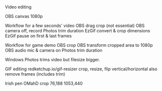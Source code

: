 Video editing

OBS canvas 1080p

Workflow for a few seconds' video
OBS drag crop (not essential)
OBS camera off, record
Photos trim duration
EzGif convert & crop dimensions
EzGif pause on first & last frames

Workflow for game demo
OBS crop
OBS transform cropped area to 1080p
OBS audio mic & camera on
Photos trim duration


Windows Photos trims video but filesize bigger.

GIF editing
redketchup.io/gif-resizer
crop, resize, flip vertical/horizontal
also remove frames (includes trim)

Irish pen OMahD crop 76,188 1053,440
